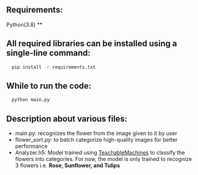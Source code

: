 ## Requirements:
Python(3.8) **

## All required libraries can be installed using a single-line command:
```bash
  pip install -r requirements.txt 
```
## While to run the code:
```bash
  python main.py
```
## Description about various files:
- main.py: recognizes the flower from the image given to it by user
- flower_sort.py: to batch categorize high-quality images for better performance
- Analyzer.h5: Model trained using [TeachableMachines](https://teachablemachine.withgoogle.com/) to classify the flowers into categories. For now, the model is only trained to recognize 3 flowers i.e. __Rose, Sunflower, and Tulips__
